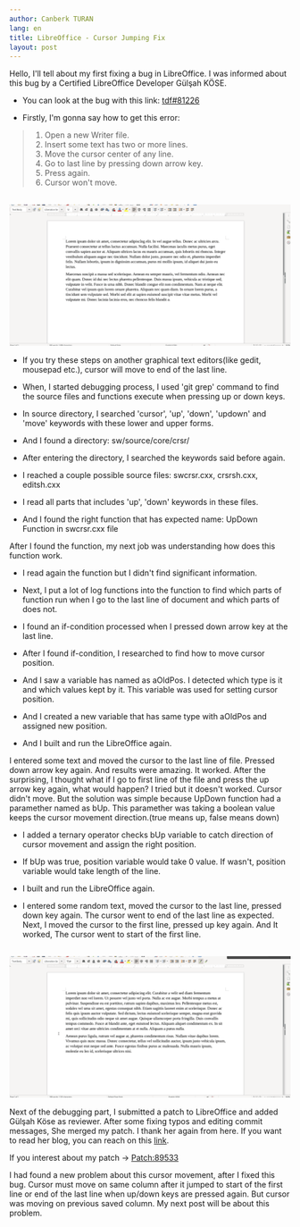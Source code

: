 ```yaml
---
author: Canberk TURAN
lang: en
title: LibreOffice - Cursor Jumping Fix
layout: post
---
```


Hello, I'll tell about my first fixing a bug in LibreOffice. I was informed about this bug by a Certified LibreOffice Developer Gülşah KÖSE.


- You can look at the bug with this link: <a href="https://bugs.documentfoundation.org/show_bug.cgi?id=81226">tdf#81226</a>

- Firstly, I'm gonna say how to get this error:

> 1. Open a new Writer file.
> 2. Insert some text has two or more lines.
> 3. Move the cursor center of any line.
> 4. Go to last line by pressing down arrow key.
> 5. Press again.
> 6. Cursor won't move.

<br/>
<img src="/assets/cursor_bug.gif" style="width: auto; height: auto"/>
<br/>

- If you try these steps on another graphical text editors(like gedit, mousepad etc.), cursor will move to end of the last line.

- When, I started debugging process, I used 'git grep' command to find the source files and functions execute when pressing up or down keys.

- In source directory, I searched 'cursor', 'up', 'down', 'updown' and 'move' keywords with these lower and upper forms.

- And I found a directory: sw/source/core/crsr/

- After entering the directory, I searched the keywords said before again.

- I reached a couple possible source files: swcrsr.cxx, crsrsh.cxx, editsh.cxx

- I read all parts that includes 'up', 'down' keywords in these files.

- And I found the right function that has expected name: UpDown Function in swcrsr.cxx file

After I found the function, my next job was understanding how does this function work.

- I read again the function but I didn't find significant information.

- Next, I put a lot of log functions into the function to find which parts of function run when I go to the last line of document and which parts of does not.

- I found an if-condition processed when I pressed down arrow key at the last line.

- After I found if-condition, I researched to find how to move cursor position. 

- And I saw a variable has named as aOldPos. I detected which type is it and which values kept by it. This variable was used for setting cursor position.

- And I created a new variable that has same type with aOldPos and assigned new position.

- And I built and run the LibreOffice again.

I entered some text and moved the cursor to the last line of file. Pressed down arrow key again. And results were amazing. It worked. After the surprising, I thought what if I go to first line of the file and press the up arrow key again, what would happen? I tried but it doesn't worked. Cursor didn't move. But the solution was simple because UpDown function had a paramether named as bUp. This paramether was taking a boolean value keeps the cursor movement direction.(true means up, false means down)

- I added a ternary operator checks bUp variable to catch direction of cursor movement and assign the right position.

- If bUp was true, position variable would take 0 value. If wasn't, position variable would take length of the line.

- I built and run the LibreOffice again.

- I entered some random text, moved the cursor to the last line, pressed down key again. The cursor went to end of the last line as expected. Next, I moved the cursor to the first line, pressed up key again. And It worked, The cursor went to start of the first line.

<br/>
<img src="/assets/cursor_fix.gif" style="width: 100; height: auto"/>
<br/>

Next of the debugging part, I submitted a patch to LibreOffice and added Gülşah Köse as reviewer. After some fixing typos and editing commit messages, She merged my patch. I thank her again from here. If you want to read her blog, you can reach on this [link][gulsahkose].

If you interest about my patch -> [Patch:89533][patch]

I had found a new problem about this cursor movement, after I fixed this bug. Cursor must move on same column after it jumped to start of the first line or end of the last line when up/down keys are pressed again. But cursor was moving on previous saved column. My next post will be about this problem.

[patch]: https://gerrit.libreoffice.org/c/core/+/89533
[gulsahkose]: http://www.gulsahkose.com
